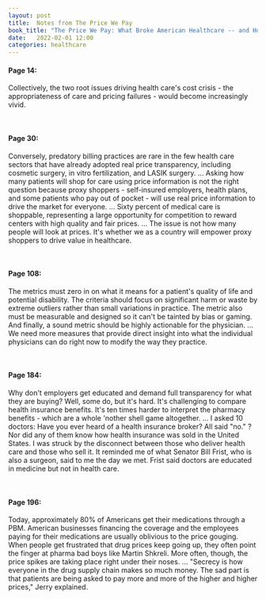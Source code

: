 ```yaml
---
layout: post
title:  Notes from The Price We Pay
book_title: "The Price We Pay: What Broke American Healthcare -- and How to Fix It"
date:   2022-02-01 12:00
categories: healthcare
---
```


#### Page 14: ###
Collectively, the two root issues driving health care's cost crisis - the appropriateness of care and pricing failures - would become increasingly vivid. 

<br>

#### Page 30: ###
Conversely, predatory billing practices are rare in the few health care sectors that have already adopted real price transparency, including cosmetic surgery, in vitro fertilization, and LASIK surgery. ... Asking how many patients will shop for care using price information is not the right question because proxy shoppers - self-insured employers, health plans, and some patients who pay out of pocket - will use real price information to drive the market for everyone. ... Sixty percent of medical care is shoppable, representing a large opportunity for competition to reward centers with high quality and fair prices. ... The issue is not how many people will look at prices. It's whether we as a country will empower proxy shoppers to drive value in healthcare. 

<br>

#### Page 108: ###
The metrics must zero in on what it means for a patient's quality of life and potential disability. The criteria should focus on significant harm or waste by extreme outliers rather than small variations in practice. The metric also must be measurable and designed so it can't be tainted by bias or gaming. And finally, a sound metric should be highly actionable for the physician. ... We need more measures that provide direct insight into what the individual physicians can do right now to modify the way they practice. 

<br>

#### Page 184: ###
Why don't employers get educated and demand full transparency for what they are buying? Well, some do, but it's hard. It's challenging to compare health insurance benefits. It's ten times harder to interpret the pharmacy benefits - which are a whole 'nother shell game altogether. ... I asked 10 doctors: Have you ever heard of a health insurance broker? All said "no." ?Nor did any of them know how health insurance was sold in the United States. I was struck by the disconnect between those who deliver health care and those who sell it. It reminded me of what Senator Bill Frist, who is also a surgeon, said to me the day we met. Frist said doctors are educated in medicine but not in health care. 

<br>

#### Page 196: ###
Today, approximately 80% of Americans get their medications through a PBM. American businesses financing the coverage and the employees paying for their medications are usually oblivious to the price gouging. When people get frustrated that drug prices keep going up, they often point the finger at pharma bad boys like Martin Shkreli. More often, though, the price spikes are taking place right under their noses. ... "Secrecy is how everyone in the drug supply chain makes so much money. The sad part is that patients are being asked to pay more and more of the higher and higher prices," Jerry explained. 

<br> 
